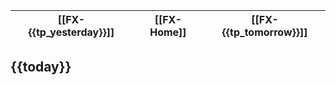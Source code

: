 | [[FX-{{tp_yesterday}}]] | [[FX-Home]] | [[FX-{{tp_tomorrow}}]] |
| :------------: | :------: | :------------: |

## {{today}}